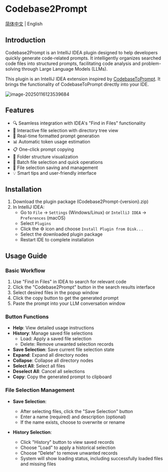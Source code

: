 # Codebase2Prompt

[简体中文](README.md) | English

## Introduction

Codebase2Prompt is an IntelliJ IDEA plugin designed to help developers quickly generate code-related prompts. It intelligently organizes searched code files into structured prompts, facilitating code analysis and problem-solving through Large Language Models (LLMs).

This plugin is an IntelliJ IDEA extension inspired by [CodebaseToPrompt](https://github.com/hello-nerdo/CodebaseToPrompt). It brings the functionality of CodebaseToPrompt directly into your IDE.

![image-20250116123539684](http://yr-pic.yunrong.cn/md/202501161235101.png)

## Features

- 🔍 Seamless integration with IDEA's "Find in Files" functionality
- 📁 Interactive file selection with directory tree view
- 🔄 Real-time formatted prompt generation
- 📊 Automatic token usage estimation
- 📋 One-click prompt copying
- 🌳 Folder structure visualization
- 🎯 Batch file selection and quick operations
- 💾 File selection saving and management
- 💡 Smart tips and user-friendly interface

## Installation

1. Download the plugin package (Codebase2Prompt-{version}.zip)
2. In IntelliJ IDEA:
   - Go to `File` → `Settings` (Windows/Linux) or `IntelliJ IDEA` → `Preferences` (macOS)
   - Select `Plugins`
   - Click the ⚙️ icon and choose `Install Plugin from Disk...`
   - Select the downloaded plugin package
   - Restart IDE to complete installation

## Usage Guide

### Basic Workflow

1. Use "Find in Files" in IDEA to search for relevant code
2. Click the "Codebase2Prompt" button in the search results interface
3. Select desired files in the popup window
4. Click the copy button to get the generated prompt
5. Paste the prompt into your LLM conversation window

### Button Functions

- **Help**: View detailed usage instructions
- **History**: Manage saved file selections
  - Load: Apply a saved file selection
  - Delete: Remove unwanted selection records
- **Save Selection**: Save current file selection state
- **Expand**: Expand all directory nodes
- **Collapse**: Collapse all directory nodes
- **Select All**: Select all files
- **Deselect All**: Cancel all selections
- **Copy**: Copy the generated prompt to clipboard

### File Selection Management

- **Save Selection**:
  - After selecting files, click the "Save Selection" button
  - Enter a name (required) and description (optional)
  - If the name exists, choose to overwrite or rename

- **History Selection**:
  - Click "History" button to view saved records
  - Choose "Load" to apply a historical selection
  - Choose "Delete" to remove unwanted records
  - System will show loading status, including successfully loaded files and missing files

